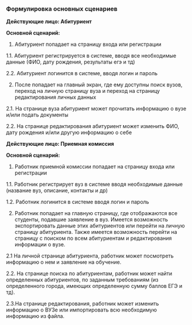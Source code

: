 ### Формулировка основных сценариев

**Действующие лицо: Абитуриент**

**Основной сценарий:**

1. Абитуриент попадает на страницу входа или регистрации

1.1. Абитуриент регистрируется в системе, вводя все необходимые данные (ФИО, дату рождения,  результаты егэ и тд)

2.2. Абитуриент логинится в системе, вводя логин и пароль

2. После попадает на главный экран, где ему доступны поиск вузов, переход на личную страницу вуза и переход на страницу редактирования личных данных

2.1. На странице вуза абитуриент может прочитать информацию о вузе и/или подать документы

2.2. На странице редактирования абитуриент может изменить ФИО, дату рождения и/или другую информацию о себе

**Действующие лицо: Приемная комиссия**

**Основной сценарий:**

1. Работник приемной комиссии попадает на страницу входа или регистрации

1.1. Работник регистрирует вуз в системе вводя необходимые данные (название вуз, описание, контакты и др)

1.2. Работник логинится в системе вводя логин и пароль

2. Работник попадает на главную страницу, где отображаются все студенты, подавшие заявление в вуз. Имеется возможность экспортировать данные этих абитуриентов или перейти на личную страницу абитуриента. Также имеется возможность перейти на страницу с поиском по всем абитуриентам и редактирования информации о вузе.

2.1 На личной странице абитуриента, работник может посмотреть информацию о нем и заявление на обучение.

2.2. На странице поиска по абитуриентам, работник может найти определенных абитуриентов, по заданным требованиям (из определенного города, имеющих определенную сумму баллов ЕГЭ и тд).

2.3.На странице редактирования, работник может изменить информацию о ВУЗе или импортировать всю необходимую информацию из файла.
